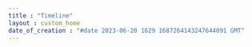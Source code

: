 ```yaml
---
title : "Timeline"
layout : custom_home
date_of_creation : "#date 2023-06-20 1629 1687264143247644091 GMT"
---
```


